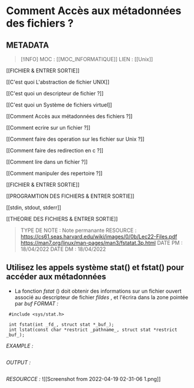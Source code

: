 # Comment Accès aux métadonnées des fichiers ?

## METADATA
> [!INFO]
> MOC                    : [[MOC_INFORMATIQUE]]
> LIEN                     : 
 [[Unix]]
 
 [[FICHIER  & ENTRER SORTIE]] 

 [[C'est quoi L'abstraction de fichier UNIX]]

 [[C'est quoi un descripteur de fichier ?]]

 [[C'est quoi un Système de fichiers virtuel]]

 [[Comment Accès aux métadonnées des fichiers ?]]

 [[Comment ecrire sur un fichier ?]]

 [[Comment faire des operation sur les fichier sur Unix ?]]

 [[Comment faire des redirection en c ?]]

 [[Comment lire dans un fichier ?]]

 [[Comment manipuler des repertoire ?]]

 [[FICHIER  & ENTRER SORTIE]]

 [[PROGRAMTION DES FICHIERS & ENTRER SORTIE]]

 [[stdin, stdout, stderr]]

 [[THEORIE DES FICHIERS &  ENTRER SORTIE]]
> TYPE DE NOTE   : Note permanante 
>  RESOURCE        :  https://cs61.seas.harvard.edu/wiki/images/0/0b/Lec22-Files.pdf  https://man7.org/linux/man-pages/man3/fstatat.3p.html
> DATE PM             : 18/04/2022
> DATE DM             : 18/04/2022


## Utilisez les appels système stat() et fstat() pour accéder aux métadonnées
-  La fonction _fstat_ () doit obtenir des informations sur un fichier ouvert associé au descripteur de fichier _fildes_ , et l'écrira dans la zone pointée par _buf_
*FORMAT :*

````
 #include <sys/stat.h>

 int fstat(int _fd_, struct stat *_buf_);
 int lstat(const char *restrict _pathname_, struct stat *restrict _buf_);
````

*EXAMPLE :*

````

````

*OUTPUT :*

````

````

*RESOURCCE :*
![[Screenshot from 2022-04-19 02-31-06 1.png]]
